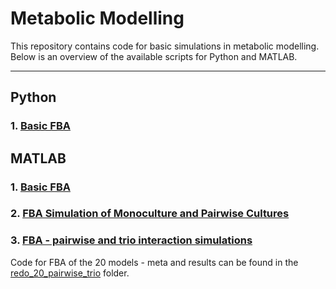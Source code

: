 # Metabolic Modelling

This repository contains code for basic simulations in metabolic modelling. Below is an overview of the available scripts for Python and MATLAB.

---

## Python

### 1. [Basic FBA](basic_fba.py)

## MATLAB

### 1. [Basic FBA](basic_fba.mlx)

### 2. [FBA Simulation of Monoculture and Pairwise Cultures](interaction_simulation_pairwise.m)

### 3. [FBA - pairwise and trio interaction simulations](interaction_simulation_pairwise_and_trio.m)
Code for FBA of the 20 models - meta and results can be found in the [redo_20_pairwise_trio](redo_20_pairwise_trio) folder.


    

